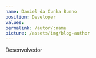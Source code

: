 ```yaml
---
name: Daniel da Cunha Bueno 
position: Developer
values:
permalink: /autor/:name
picture: /assets/img/blog-author
---
```

Desenvolvedor